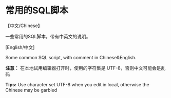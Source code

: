 常用的SQL脚本
============

【中文/Chinese】

一些常用的SQL脚本。带有中英文的说明。

[English/中文]

Some common SQL script, with comment in Chinese&English.

**注意：** 在本地试用编辑器打开时，使用的字符集是 UTF-8，否则中文可能会是乱码

**Tips:**  Use character set UTF-8 when you edit in local, otherwise the Chinese may be garbled